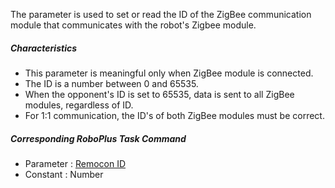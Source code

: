 
The parameter is used to set or read the ID of the ZigBee communication module that communicates with the robot's Zigbee module.
 
##### Characteristics

- This parameter is meaningful only when ZigBee module is connected.
- The ID is a number between 0 and 65535.
- When the opponent's ID is set to 65535, data is sent to all ZigBee modules, regardless of ID.  
- For 1:1 communication, the ID's of both ZigBee modules must be correct.
 
##### Corresponding RoboPlus Task Command

- Parameter : [Remocon ID]
- Constant : Number
  
[Remocon ID]: /docs/en/software/rplus1/task/programming_02/#remocon-id
